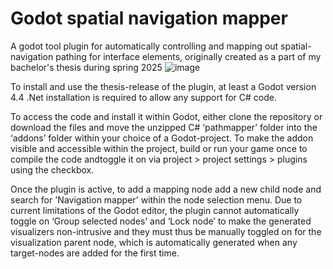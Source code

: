 # Godot spatial navigation mapper
A  godot tool plugin for automatically controlling and mapping out spatial-navigation pathing for interface elements, originally created as a part of my bachelor's thesis during spring 2025
![image](https://github.com/user-attachments/assets/65da3830-34fe-46b1-b5a0-0f2060df54c9)

To install and use the thesis-release of the plugin, at least a Godot version 4.4 .Net installation is required to allow any support for C# code.

To access the code and install it within Godot, either clone the repository or download the files and move the unzipped C# ‘pathmapper’ folder into the ‘addons’ folder within your choice of a Godot-project. To make the addon visible and accessible within the project, build or run your game once to compile the code andtoggle it on via project > project settings > plugins using the checkbox.

Once the plugin is active, to add a mapping node add a new child node and search for 'Navigation mapper' within the node selection menu. Due to current limitations of the Godot editor, the plugin cannot automatically toggle on ‘Group selected nodes’ and ‘Lock node’ to make the generated visualizers non-intrusive and they must thus be manually toggled on for the visualization parent node, which is automatically generated when any target-nodes are added for the first time.
